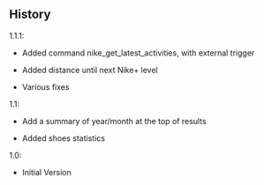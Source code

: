 ## History

1.1.1:

* Added command nike_get_latest_activities, with external trigger

* Added distance until next Nike+ level

* Various fixes

1.1:

* Add a summary of year/month at the top of results

* Added shoes statistics

1.0:

* Initial Version

